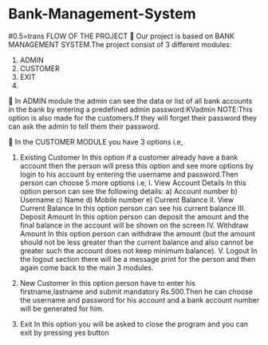 # Bank-Management-System
#0.5=trans
FLOW OF THE PROJECT
 Our project is based on BANK MANAGEMENT SYSTEM.The
project consist of 3 different modules:
1. ADMIN
2. CUSTOMER
3. EXIT
4. 
 In ADMIN module the admin can see the data or list of all bank
accounts in the bank by entering a predefined admin
password:KVadmin
NOTE:This option is also made for the customers.If they will
forget their password they can ask the admin to tell them their
password.

 In the CUSTOMER MODULE you have 3 options i.e,
1. Existing Customer
In this option if a customer already have a bank account
then the person will press this option and see more
options by login to his account by entering the username
and password.Then person can choose 5 more options
i.e,
I. View Account Details
In this option person can see the following
details:
a) Account number
b) Username
c) Name
d) Mobile number
e) Current Balance
II. View Current Balance
In this option person can see his current
balance
III. Deposit Amount
In this option person can deposit the amount
and the final balance in the account will be
shown on the screen
IV. Withdraw Amount
In this option person can withdraw the amount
(but the amount should not be less greater
than the current balance and also cannot be
greater such the account does not keep
minimum balance).
V. Logout
In the logout section there will be a message print
for the person and then again come back to the
main 3 modules.

2. New Customer
In this option person have to enter his
firstname,lastname and submit mandatory Rs.500.Then
he can choose the username and password for his
account and a bank account number will be generated
for him.

3. Exit
In this option you will be asked to close the program and
you can exit by pressing yes button
